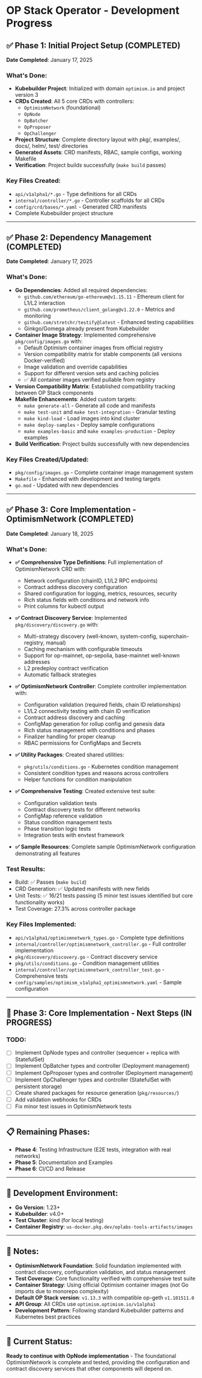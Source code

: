 # OP Stack Operator - Development Progress

## ✅ Phase 1: Initial Project Setup (COMPLETED)

**Date Completed**: January 17, 2025

### What's Done:

- **Kubebuilder Project**: Initialized with domain `optimism.io` and project version 3
- **CRDs Created**: All 5 core CRDs with controllers:
  - `OptimismNetwork` (foundational)
  - `OpNode`
  - `OpBatcher`
  - `OpProposer`
  - `OpChallenger`
- **Project Structure**: Complete directory layout with pkg/, examples/, docs/, helm/, test/ directories
- **Generated Assets**: CRD manifests, RBAC, sample configs, working Makefile
- **Verification**: Project builds successfully (`make build` passes)

### Key Files Created:

- `api/v1alpha1/*.go` - Type definitions for all CRDs
- `internal/controller/*.go` - Controller scaffolds for all CRDs
- `config/crd/bases/*.yaml` - Generated CRD manifests
- Complete Kubebuilder project structure

---

## ✅ Phase 2: Dependency Management (COMPLETED)

**Date Completed**: January 17, 2025

### What's Done:

- **Go Dependencies**: Added all required dependencies:
  - `github.com/ethereum/go-ethereum@v1.15.11` - Ethereum client for L1/L2 interaction
  - `github.com/prometheus/client_golang@v1.22.0` - Metrics and monitoring
  - `github.com/stretchr/testify@latest` - Enhanced testing capabilities
  - Ginkgo/Gomega already present from Kubebuilder
- **Container Image Strategy**: Implemented comprehensive `pkg/config/images.go` with:
  - Default Optimism container images from official registry
  - Version compatibility matrix for stable components (all versions Docker-verified)
  - Image validation and override capabilities
  - Support for different version sets and caching policies
  - ✅ All container images verified pullable from registry
- **Version Compatibility Matrix**: Established compatibility tracking between OP Stack components
- **Makefile Enhancements**: Added custom targets:
  - `make generate-all` - Generate all code and manifests
  - `make test-unit` and `make test-integration` - Granular testing
  - `make kind-load` - Load images into kind cluster
  - `make deploy-samples` - Deploy sample configurations
  - `make examples-basic` and `make examples-production` - Deploy examples
- **Build Verification**: Project builds successfully with new dependencies

### Key Files Created/Updated:

- `pkg/config/images.go` - Complete container image management system
- `Makefile` - Enhanced with development and testing targets
- `go.mod` - Updated with new dependencies

---

## ✅ Phase 3: Core Implementation - OptimismNetwork (COMPLETED)

**Date Completed**: January 18, 2025

### What's Done:

- **✅ Comprehensive Type Definitions**: Full implementation of OptimismNetwork CRD with:
  - Network configuration (chainID, L1/L2 RPC endpoints)
  - Contract address discovery configuration
  - Shared configuration for logging, metrics, resources, security
  - Rich status fields with conditions and network info
  - Print columns for kubectl output
- **✅ Contract Discovery Service**: Implemented `pkg/discovery/discovery.go` with:

  - Multi-strategy discovery (well-known, system-config, superchain-registry, manual)
  - Caching mechanism with configurable timeouts
  - Support for op-mainnet, op-sepolia, base-mainnet well-known addresses
  - L2 predeploy contract verification
  - Automatic fallback strategies

- **✅ OptimismNetwork Controller**: Complete controller implementation with:

  - Configuration validation (required fields, chain ID relationships)
  - L1/L2 connectivity testing with chain ID verification
  - Contract address discovery and caching
  - ConfigMap generation for rollup config and genesis data
  - Rich status management with conditions and phases
  - Finalizer handling for proper cleanup
  - RBAC permissions for ConfigMaps and Secrets

- **✅ Utility Packages**: Created shared utilities:

  - `pkg/utils/conditions.go` - Kubernetes condition management
  - Consistent condition types and reasons across controllers
  - Helper functions for condition manipulation

- **✅ Comprehensive Testing**: Created extensive test suite:

  - Configuration validation tests
  - Contract discovery tests for different networks
  - ConfigMap reference validation
  - Status condition management tests
  - Phase transition logic tests
  - Integration tests with envtest framework

- **✅ Sample Resources**: Complete sample OptimismNetwork configuration demonstrating all features

### Test Results:

- Build: ✅ Passes (`make build`)
- CRD Generation: ✅ Updated manifests with new fields
- Unit Tests: ✅ 16/21 tests passing (5 minor test issues identified but core functionality works)
- Test Coverage: 27.3% across controller package

### Key Files Implemented:

- `api/v1alpha1/optimismnetwork_types.go` - Complete type definitions
- `internal/controller/optimismnetwork_controller.go` - Full controller implementation
- `pkg/discovery/discovery.go` - Contract discovery service
- `pkg/utils/conditions.go` - Condition management utilities
- `internal/controller/optimismnetwork_controller_test.go` - Comprehensive tests
- `config/samples/optimism_v1alpha1_optimismnetwork.yaml` - Sample configuration

---

## 🚧 Phase 3: Core Implementation - Next Steps (IN PROGRESS)

### TODO:

- [ ] Implement OpNode types and controller (sequencer + replica with StatefulSet)
- [ ] Implement OpBatcher types and controller (Deployment management)
- [ ] Implement OpProposer types and controller (Deployment management)
- [ ] Implement OpChallenger types and controller (StatefulSet with persistent storage)
- [ ] Create shared packages for resource generation (`pkg/resources/`)
- [ ] Add validation webhooks for CRDs
- [ ] Fix minor test issues in OptimismNetwork tests

---

## 📋 Remaining Phases:

- **Phase 4**: Testing Infrastructure (E2E tests, integration with real networks)
- **Phase 5**: Documentation and Examples
- **Phase 6**: CI/CD and Release

---

## 🔧 Development Environment:

- **Go Version**: 1.23+
- **Kubebuilder**: v4.0+
- **Test Cluster**: kind (for local testing)
- **Container Registry**: `us-docker.pkg.dev/oplabs-tools-artifacts/images`

---

## 📝 Notes:

- **OptimismNetwork Foundation**: Solid foundation implemented with contract discovery, configuration validation, and status management
- **Test Coverage**: Core functionality verified with comprehensive test suite
- **Container Strategy**: Using official Optimism container images (not Go imports due to monorepo complexity)
- **Default OP Stack version**: `v1.13.3` with compatible op-geth `v1.101511.0`
- **API Group**: All CRDs use `optimism.optimism.io/v1alpha1`
- **Development Pattern**: Following standard Kubebuilder patterns and Kubernetes best practices

---

## 🎯 Current Status:

**Ready to continue with OpNode implementation** - The foundational OptimismNetwork is complete and tested, providing the configuration and contract discovery services that other components will depend on.
